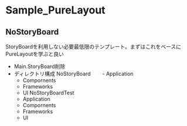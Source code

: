 # Sample_PureLayout

## NoStoryBoard
StoryBoardを利用しない必要最低限のテンプレート。まずはこれをベースにPureLayoutを学ぶと良い
 - Main.StoryBoard削除
 - ディレクトリ構成
  NoStoryBoard
  　　- Application
   - Compornents
   - Frameworks
   - UI
  NoStoryBoardTest
   - Application
   - Compornents
   - Frameworks
   - UI
